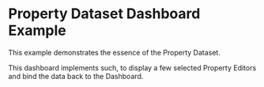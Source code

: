 # Property Dataset Dashboard Example

This example demonstrates the essence of the Property Dataset.

This dashboard implements such, to display a few selected Property Editors and bind the data back to the Dashboard.
